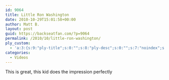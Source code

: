 ```yaml
---
id: 9064
title: Little Ron Washington
date: 2010-10-29T15:01:58+00:00
author: Matt B.
layout: post
guid: https://backseatfan.com/?p=9064
permalink: /2010/10/little-ron-washington/
ply_custom:
  - 'a:3:{s:9:"ply-title";s:0:"";s:8:"ply-desc";s:0:"";s:7:"noindex";s:0:"";}'
categories:
  - Videos
---
```


<div class="entry">
  <p>
    This is great, this kid does the impression perfectly<br />
  </p>
</div>
